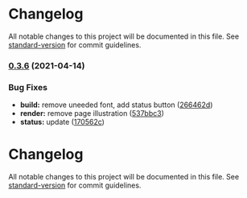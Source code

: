 # Changelog

All notable changes to this project will be documented in this file. See
[standard-version](https://github.com/conventional-changelog/standard-version)
for commit guidelines.

### [0.3.6](https://github.com/manifoldfinance/www-react/compare/v0.3.5...v0.3.6) (2021-04-14)

### Bug Fixes

- **build:** remove uneeded font, add status button
  ([266462d](https://github.com/manifoldfinance/www-react/commit/266462da1125ef3531a9ded4d6f5fda0ee43a557))
- **render:** remove page illustration
  ([537bbc3](https://github.com/manifoldfinance/www-react/commit/537bbc363a10375eb4b47ad013db213095f2794d))
- **status:** update
  ([170562c](https://github.com/manifoldfinance/www-react/commit/170562cda831c31cc09960982826e496c67f34a7))

# Changelog

All notable changes to this project will be documented in this file. See
[standard-version](https://github.com/conventional-changelog/standard-version)
for commit guidelines.
